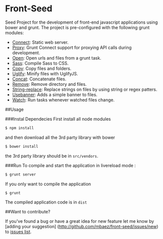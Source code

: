 # Front-Seed

Seed Project for the development of front-end javascript applications using bower and grunt. The project is pre-configured with the following grunt modules:

* [Connect](https://github.com/gruntjs/grunt-contrib-connect): Static web server.
* [Proxy](https://github.com/drewzboto/grunt-connect-proxy): Grunt Connect support for proxying API calls during development.
* [Open](https://github.com/jsoverson/grunt-open): Open urls and files from a grunt task.
* [Sass](https://github.com/sindresorhus/grunt-sass): Compile Sass to CSS.
* [Copy](https://github.com/gruntjs/grunt-contrib-copy): Copy files and folders.
* [Uglify](https://github.com/gruntjs/grunt-contrib-uglify): Minify files with UglifyJS.
* [Concat](https://github.com/gruntjs/grunt-contrib-concat): Concatenate files.
* [Remove](https://github.com/nvoinov/grunt-remove):  Remove directory and files.
* [String-replace](https://github.com/eruizdechavez/grunt-string-replace): Replace strings on files by using string or regex patters.
* [Usebanner](https://github.com/mattstyles/grunt-banner): Adds a simple banner to files.
* [Watch](https://github.com/gruntjs/grunt-contrib-watch): Run tasks whenever watched files change.


##Usage

###Instal Dependecies
First install all node modules

```sh
$ npm install
```
and then download all the 3rd party library with bower

```sh
$ bower install
```
the 3rd party library should be in `src/vendors`. 

###Run
To compile and start the application in livereload mode :

```sh
$ grunt server
```
If you only want to compile the application

```sh
$ grunt 
```

The compiled application code is in `dist`

##Want to contribute?

If you've found a bug or have a great idea for new feature let me know by [adding your suggestion]
(http://github.com/mbaez/front-seed/issues/new) to [issues list](https://github.com/mbaez/front-seed/issues).